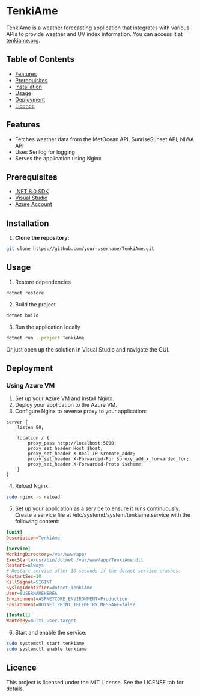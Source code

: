 # TenkiAme

TenkiAme is a weather forecasting application that integrates with various APIs to provide weather and UV index information. You can access it at [tenkiame.org](https://tenkiame.org).

## Table of Contents

- [Features](#features)
- [Prerequisites](#prerequisites)
- [Installation](#installation)
- [Usage](#usage)
- [Deployment](#deployment)
- [Licence](#licence)

## Features

- Fetches weather data from the MetOcean API, SunriseSunset API, NIWA API
- Uses Serilog for logging
- Serves the application using Nginx

## Prerequisites

- [.NET 8.0 SDK](https://dotnet.microsoft.com/download)
- [Visual Studio](https://visualstudio.microsoft.com/downloads/)
- [Azure Account](https://azure.microsoft.com/en-us/free/)

## Installation

1. **Clone the repository:**

```sh
git clone https://github.com/your-username/TenkiAme.git
```

## Usage
1. Restore dependencies
```sh
dotnet restore
```
2. Build the project
```sh
dotnet build
```
3. Run the application locally
```sh
dotnet run --project TenkiAme
```
Or just open up the solution in Visual Studio and navigate the GUI.

## Deployment
### Using Azure VM
1. Set up your Azure VM and install Nginx.
2. Deploy your application to the Azure VM.
3. Configure Nginx to reverse proxy to your application:
```nginx
server {
    listen 80;

    location / {
        proxy_pass http://localhost:5000;
        proxy_set_header Host $host;
        proxy_set_header X-Real-IP $remote_addr;
        proxy_set_header X-Forwarded-For $proxy_add_x_forwarded_for;
        proxy_set_header X-Forwarded-Proto $scheme;
    }
}
```
4. Reload Nginx:
```sh
sudo nginx -s reload
```
5. Set up your application as a service to ensure it runs continuously. Create a service file at /etc/systemd/system/tenkiame.service with the following content:
```ini
[Unit]
Description=TenkiAme

[Service]
WorkingDirectory=/var/www/app/
ExecStart=/usr/bin/dotnet /var/www/app/TenkiAme.dll
Restart=always
# Restart service after 10 seconds if the dotnet service crashes:
RestartSec=10
KillSignal=SIGINT
SyslogIdentifier=dotnet-TenkiAme
User=$USERNAMEHERE$
Environment=ASPNETCORE_ENVIRONMENT=Production
Environment=DOTNET_PRINT_TELEMETRY_MESSAGE=false

[Install]
WantedBy=multi-user.target
```
6. Start and enable the service:
```sh
sudo systemctl start tenkiame
sudo systemctl enable tenkiame
```

## Licence
This project is licensed under the MIT License. See the LICENSE tab for details.

